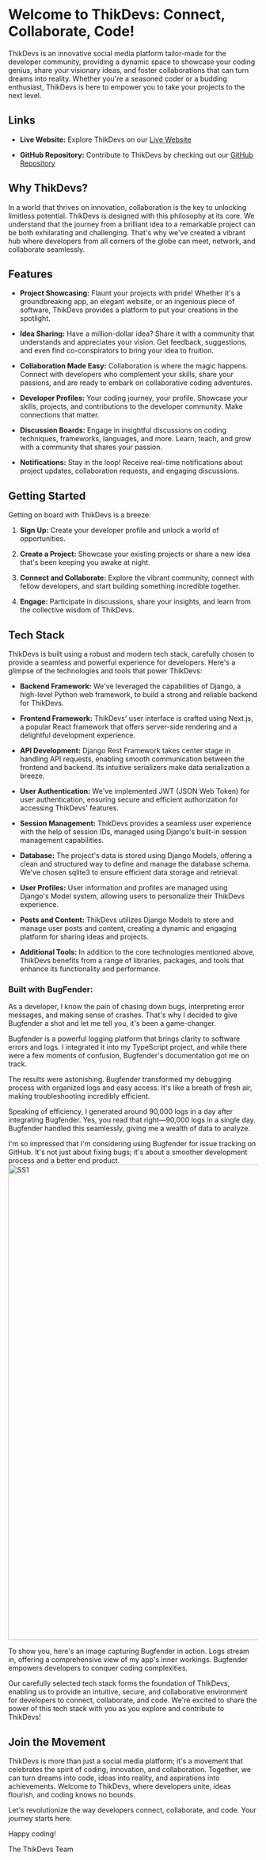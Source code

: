 # Welcome to ThikDevs: Connect, Collaborate, Code!

ThikDevs is an innovative social media platform tailor-made for the developer community, providing a dynamic space to showcase your coding genius, share your visionary ideas, and foster collaborations that can turn dreams into reality. Whether you're a seasoned coder or a budding enthusiast, ThikDevs is here to empower you to take your projects to the next level.

## Links

- **Live Website:** Explore ThikDevs on our [Live Website](https://64d974680c870d651e251dcd--sparkling-cheesecake-7678a2.netlify.app/)

- **GitHub Repository:** Contribute to ThikDevs by checking out our [GitHub Repository](https://github.com/sarthakyadav07/Ideas_Project_Social/)


## Why ThikDevs?

In a world that thrives on innovation, collaboration is the key to unlocking limitless potential. ThikDevs is designed with this philosophy at its core. We understand that the journey from a brilliant idea to a remarkable project can be both exhilarating and challenging. That's why we've created a vibrant hub where developers from all corners of the globe can meet, network, and collaborate seamlessly.

## Features

- **Project Showcasing:** Flaunt your projects with pride! Whether it's a groundbreaking app, an elegant website, or an ingenious piece of software, ThikDevs provides a platform to put your creations in the spotlight.

- **Idea Sharing:** Have a million-dollar idea? Share it with a community that understands and appreciates your vision. Get feedback, suggestions, and even find co-conspirators to bring your idea to fruition.

- **Collaboration Made Easy:** Collaboration is where the magic happens. Connect with developers who complement your skills, share your passions, and are ready to embark on collaborative coding adventures.

- **Developer Profiles:** Your coding journey, your profile. Showcase your skills, projects, and contributions to the developer community. Make connections that matter.

- **Discussion Boards:** Engage in insightful discussions on coding techniques, frameworks, languages, and more. Learn, teach, and grow with a community that shares your passion.

- **Notifications:** Stay in the loop! Receive real-time notifications about project updates, collaboration requests, and engaging discussions.

## Getting Started

Getting on board with ThikDevs is a breeze:

1. **Sign Up:** Create your developer profile and unlock a world of opportunities.

2. **Create a Project:** Showcase your existing projects or share a new idea that's been keeping you awake at night.

3. **Connect and Collaborate:** Explore the vibrant community, connect with fellow developers, and start building something incredible together.

4. **Engage:** Participate in discussions, share your insights, and learn from the collective wisdom of ThikDevs.

## Tech Stack

ThikDevs is built using a robust and modern tech stack, carefully chosen to provide a seamless and powerful experience for developers. Here's a glimpse of the technologies and tools that power ThikDevs:

- **Backend Framework:** We've leveraged the capabilities of Django, a high-level Python web framework, to build a strong and reliable backend for ThikDevs.

- **Frontend Framework:** ThikDevs' user interface is crafted using Next.js, a popular React framework that offers server-side rendering and a delightful development experience.

- **API Development:** Django Rest Framework takes center stage in handling API requests, enabling smooth communication between the frontend and backend. Its intuitive serializers make data serialization a breeze.

- **User Authentication:** We've implemented JWT (JSON Web Token) for user authentication, ensuring secure and efficient authorization for accessing ThikDevs' features.

- **Session Management:** ThikDevs provides a seamless user experience with the help of session IDs, managed using Django's built-in session management capabilities.

- **Database:** The project's data is stored using Django Models, offering a clean and structured way to define and manage the database schema. We've chosen sqlite3 to ensure efficient data storage and retrieval.

- **User Profiles:** User information and profiles are managed using Django's Model system, allowing users to personalize their ThikDevs experience.

- **Posts and Content:** ThikDevs utilizes Django Models to store and manage user posts and content, creating a dynamic and engaging platform for sharing ideas and projects.

- **Additional Tools:** In addition to the core technologies mentioned above, ThikDevs benefits from a range of libraries, packages, and tools that enhance its functionality and performance.

### Built with BugFender:
As a developer, I know the pain of chasing down bugs, interpreting error messages, and making sense of crashes. That's why I decided to give Bugfender a shot and let me tell you, it's been a game-changer.

Bugfender is a powerful logging platform that brings clarity to software errors and logs. I integrated it into my TypeScript project, and while there were a few moments of confusion, Bugfender's documentation got me on track.

The results were astonishing. Bugfender transformed my debugging process with organized logs and easy access. It's like a breath of fresh air, making troubleshooting incredibly efficient.

Speaking of efficiency, I generated around 90,000 logs in a day after integrating Bugfender. Yes, you read that right—90,000 logs in a single day. Bugfender handled this seamlessly, giving me a wealth of data to analyze.

I'm so impressed that I'm considering using Bugfender for issue tracking on GitHub. It's not just about fixing bugs; it's about a smoother development process and a better end product.
<img width="960" alt="SS1" src="https://github.com/nilayjain0611/Ideas_Project_Social/assets/91723289/6ff0f8c9-e092-4310-b456-5a385301ff6b">

To show you, here's an image capturing Bugfender in action. Logs stream in, offering a comprehensive view of my app's inner workings. Bugfender empowers developers to conquer coding complexities.


Our carefully selected tech stack forms the foundation of ThikDevs, enabling us to provide an intuitive, secure, and collaborative environment for developers to connect, collaborate, and code. We're excited to share the power of this tech stack with you as you explore and contribute to ThikDevs!

## Join the Movement

ThikDevs is more than just a social media platform; it's a movement that celebrates the spirit of coding, innovation, and collaboration. Together, we can turn dreams into code, ideas into reality, and aspirations into achievements. Welcome to ThikDevs, where developers unite, ideas flourish, and coding knows no bounds.

Let's revolutionize the way developers connect, collaborate, and code. Your journey starts here.

Happy coding!

The ThikDevs Team
